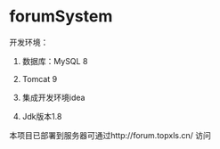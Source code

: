 # forumSystem

开发环境：

1. 数据库：MySQL 8

2. Tomcat 9

3. 集成开发环境idea

4. Jdk版本1.8

本项目已部署到服务器可通过http://forum.topxls.cn/ 访问

